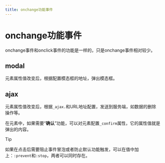 ```yaml
---
title: onchange功能事件
---
```


# onchange功能事件

onchange事件和onclick事件的功能是一样的，只是onchange事件相对较少。

## modal

元素属性值改变后，根据配置模态框的地址，弹出模态框。

## ajax

元素属性值改变后，根据`_ajax.`和URL地址配置，发送到服务端，如数据的删除操作等。

在元素中，如果需要“**确认**”功能，可以对元素配置`_confirm`属性，它的属性值就是弹出的内容。

> [!tip]
> 如果在点击后需要阻止事件冒泡或者防止默认功能触发，可以在值中加上：`:prevent`和`:stop`，两者可以同时存在。